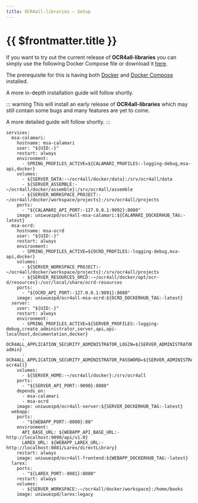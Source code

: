 ```yaml
---
title: OCR4all-libraries – Setup
---
```

# {{ $frontmatter.title }}

If you want to try out the current release of **OCR4all-libraries** you can simply use the following Docker Compose file or download it [here]().

The prerequisite for this is having both [Docker](https://docs.docker.com/get-started/get-docker/) and [Docker Compose](https://docs.docker.com/compose/install/) installed. 

A more in-depth installation guide will follow shortly.

::: warning
This will install an early release of **OCR4all-libraries** which may still contain some bugs and many features are yet to come.

A more detailed guide will follow shortly.
:::

```
services:
  msa-calamari:
    hostname: msa-calamari
    user: "${UID:-}"
    restart: always
    environment:
      - SPRING_PROFILES_ACTIVE=${CALAMARI_PROFILES:-logging-debug,msa-api,docker}
    volumes:
      - ${SERVER_DATA:-~/ocr4all/docker/data}:/srv/ocr4all/data
      - ${SERVER_ASSEMBLE:-~/ocr4all/docker/assemble}:/srv/ocr4all/assemble
      - ${SERVER_WORKSPACE_PROJECT:-~/ocr4all/docker/workspace/projects}:/srv/ocr4all/projects
    ports:
      - "${CALAMARI_API_PORT:-127.0.0.1:9092}:8080"
    image: uniwuezpd/ocr4all-msa-calamari:${CALAMARI_DOCKERHUB_TAG:-latest}
  msa-ocrd:
    hostname: msa-ocrd
    user: "${UID:-}"
    restart: always
    environment:
      - SPRING_PROFILES_ACTIVE=${OCRD_PROFILES:-logging-debug,msa-api,docker}
    volumes:
      - ${SERVER_WORKSPACE_PROJECT:-~/ocr4all/docker/workspace/projects}:/srv/ocr4all/projects
      - ${SERVER_RESOURCES_ORCD:-~/ocr4all/docker/opt/ocr-d/resources}:/usr/local/share/ocrd-resources
    ports:
      - "${OCRD_API_PORT:-127.0.0.1:9091}:8080"
    image: uniwuezpd/ocr4all-msa-ocrd:${OCRD_DOCKERHUB_TAG:-latest}
  server:
    user: "${UID:-}"
    restart: always
    environment:
      - SPRING_PROFILES_ACTIVE=${SERVER_PROFILES:-logging-debug,create_administrator,server,api,api-localhost,documentation,docker}
      - OCR4ALL_APPLICATION_SECURITY_ADMINISTRATOR_LOGIN=${SERVER_ADMINISTRATOR_LOGIN:-admin}
      - OCR4ALL_APPLICATION_SECURITY_ADMINISTRATOR_PASSWORD=${SERVER_ADMINISTRATOR_PASSWORD:-ocr4all}
    volumes:
      - ${SERVER_HOME:-~/ocr4all/docker}:/srv/ocr4all
    ports:
      - "${SERVER_API_PORT:-9090}:8080"
    depends_on:
      - msa-calamari
      - msa-ocrd
    image: uniwuezpd/ocr4all-server:${SERVER_DOCKERHUB_TAG:-latest}
  webapp:
    ports:
      - "${WEBAPP_PORT:-8080}:80"
    environment:
      API_BASE_URL: ${WEBAPP_API_BASE_URL:-http://localhost:9090/api/v1.0}
      LAREX_URL: ${WEBAPP_LAREX_URL:-http://localhost:8081/Larex/directLibrary}
    restart: always
    image: uniwuezpd/ocr4all-frontend:${WEBAPP_DOCKERHUB_TAG:-latest}
  larex:
    ports:
      - "${LAREX_PORT:-8081}:8080"
    restart: always
    volumes:
      - ${SERVER_WORKSPACE:-~/ocr4all/docker/workspace}:/home/books
    image: uniwuezpd/larex:legacy
```
